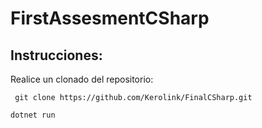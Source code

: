# FirstAssesmentCSharp

## Instrucciones:

Realice un clonado del repositorio:
```
 git clone https://github.com/Kerolink/FinalCSharp.git
```

```
dotnet run
```